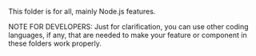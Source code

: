 This folder is for all, mainly Node.js features.

NOTE FOR DEVELOPERS: Just for clarification, you can use other coding languages, if any, that are needed to make your feature or component in these folders work properly.
